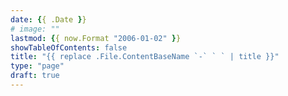 ```yaml
---
date: {{ .Date }}
# image: ""
lastmod: {{ now.Format "2006-01-02" }}
showTableOfContents: false
title: "{{ replace .File.ContentBaseName `-` ` ` | title }}"
type: "page"
draft: true
---
```

